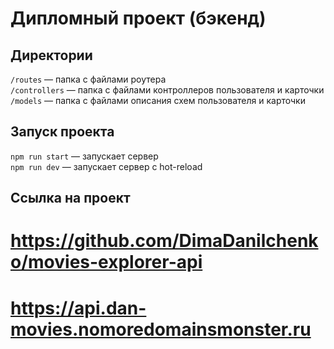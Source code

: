 # Дипломный проект (бэкенд)

## Директории

`/routes` — папка с файлами роутера  
`/controllers` — папка с файлами контроллеров пользователя и карточки   
`/models` — папка с файлами описания схем пользователя и карточки  

## Запуск проекта

`npm run start` — запускает сервер   
`npm run dev` — запускает сервер с hot-reload

## Ссылка на проект

# https://github.com/DimaDanilchenko/movies-explorer-api

# https://api.dan-movies.nomoredomainsmonster.ru
